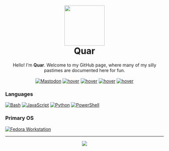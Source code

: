 <h1 align="center">
<img src="https://dev.quarthe.dev/assets/round.png" width="128px"><br>Quar</h1>

<!--
**QuarTheDev/QuarTheDev** is a ✨ _special_ ✨ repository because its `README.md` (this file) appears on your GitHub profile.

Here are some ideas to get you started:

- 🔭 I’m currently working on ...
- 🌱 I’m currently learning ...
- 👯 I’m looking to collaborate on ...
- 🤔 I’m looking for help with ...
- 💬 Ask me about ...
- 📫 How to reach me: ...
- 😄 Pronouns: ...
- ⚡ Fun fact: ...
-->

<p align="center">
    Hello! I'm <b>Quar</b>. Welcome to my GitHub page, where many of my silly pastimes are documented here for fun.
    <br><br>
<a href="https://mastodon.social/@quarthedev"><img src="https://img.shields.io/badge/mastodon-black?style=for-the-badge&amp;logo=mastodon" alt="Mastodon" title="@QuarTheDev"></a>
<a href="https://www.youtube.com/@QuarTheDev"><img src="https://img.shields.io/badge/youtube-black?style=for-the-badge&amp;logo=youtube" alt="hover" title="@QuarTheDev"></a>
<a href="https://www.buymeacoffee.com/QuarTheDev"><img src="https://img.shields.io/badge/donate-black?style=for-the-badge&amp;logo=buymeacoffee" alt="hover" title="@QuarTheDev"></a>
<a href="https://dev.quarthe.dev"><img src="https://img.shields.io/badge/website-black?style=for-the-badge&amp;logo=cloudflare" alt="hover" title="quarthe.dev"></a>
<a href="mailto://quarthedev@proton.me"><img src="https://img.shields.io/badge/email-black?style=for-the-badge&amp;logo=gmail" alt="hover" title="quarthedev@pm.me"></a>

</p>

### Languages
[![Bash](https://img.shields.io/badge/bash-black?style=for-the-badge&logo=gnu-bash&logoColor=white)](https://www.gnu.org/software/bash/)
[![JavaScript](https://img.shields.io/badge/javascript-black?style=for-the-badge&logo=javascript)](https://www.javascript.com/)
[![Python](https://img.shields.io/badge/python-black?style=for-the-badge&logo=python)](https://www.python.org/)
[![PowerShell](https://img.shields.io/badge/powershell-black?style=for-the-badge&logo=powershell)](https://learn.microsoft.com/en-us/powershell/)


### Primary OS
[![Fedora Workstation](https://img.shields.io/badge/fedora%20linux%2040-black?style=for-the-badge&logo=fedora)](https://www.fedoraproject.org/)

<hr>

<p align="center">
  <a href="https://github.com/quarthedev">
    <img src="https://komarev.com/ghpvc/?username=QuarTheDev&label=Views&style=for-the-badge&color=555555" />
  </a>
  <br>
</p>
